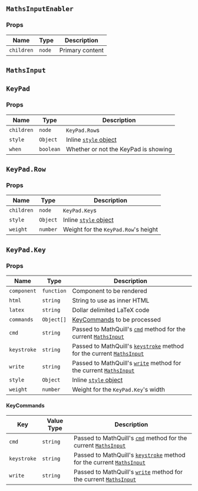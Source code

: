 

## `MathsInputEnabler`
### Props
|Name|Type|Description|
|---|---|---|
|`children`|`node`|Primary content|

## `MathsInput`

## `KeyPad`
### Props
|Name|Type|Description|
|---|---|---|
|`children`|`node`|`KeyPad.Row`s|
|`style`|`Object`|Inline [`style` object](https://reactjs.org/docs/dom-elements.html#style)|
|`when`|`boolean`|Whether or not the KeyPad is showing|

## `KeyPad.Row`
### Props
|Name|Type|Description|
|---|---|---|
|`children`|`node`|`KeyPad.Key`s|
|`style`|`Object`|Inline [`style` object](https://reactjs.org/docs/dom-elements.html#style)|
|`weight`|`number`|Weight for the `KeyPad.Row`'s height|

## `KeyPad.Key`
### Props
|Name|Type|Description|
|---|---|---|
|`component`|`function`|Component to be rendered|
|`html`|`string`|String to use as inner HTML|
|`latex`|`string`|Dollar delimited LaTeX code|
|`commands`|`Object[]`|[KeyCommands](#keycommands) to be processed|
|`cmd`|`string`|Passed to MathQuill's [`cmd`](http://docs.mathquill.com/en/latest/Api_Methods/#cmdlatex_string) method for the current [`MathsInput`](#mathsinput)|
|`keystroke`|`string`|Passed to MathQuill's [`keystroke`](http://docs.mathquill.com/en/latest/Api_Methods/#keystrokekeys) method for the current [`MathsInput`](#mathsinput)|
|`write`|`string`|Passed to MathQuill's [`write`](http://docs.mathquill.com/en/latest/Api_Methods/#writelatex_string) method for the current [`MathsInput`](#mathsinput)|
|`style`|`Object`|Inline [`style` object](https://reactjs.org/docs/dom-elements.html#style)|
|`weight`|`number`|Weight for the `KeyPad.Key`'s width|

#### KeyCommands
|Key|Value Type|Description|
|---|---|---|
|`cmd`|`string`|Passed to MathQuill's [`cmd`](http://docs.mathquill.com/en/latest/Api_Methods/#cmdlatex_string) method for the current [`MathsInput`](#mathsinput)|
|`keystroke`|`string`|Passed to MathQuill's [`keystroke`](http://docs.mathquill.com/en/latest/Api_Methods/#keystrokekeys) method for the current [`MathsInput`](#mathsinput)|
|`write`|`string`|Passed to MathQuill's [`write`](http://docs.mathquill.com/en/latest/Api_Methods/#writelatex_string) method for the current [`MathsInput`](#mathsinput)|